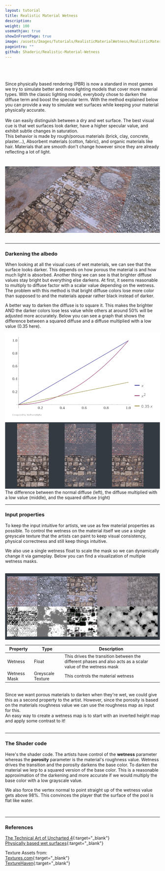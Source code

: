 ```yaml
---
layout: tutorial
title: Realistic Material Wetness
description:
weight: 100
usemathjax: true
showInFrontPage: true
image: /assets/Images/Tutorials/RealisticMaterialWetness/RealisticMaterialWetness700x300.webp
pageintro: ""
github: Shaderic/Realistic-Material-Wetness
---
```


<br/>

  <div class="row">
    <!-- <div class="col-lg-6">
       <img class="img-fluid rounded mb-4" src="http://placehold.it/750x450" alt="">
    </div>-->
    <div class="col-lg-6">
      <h1></h1>
      Since physically based rendering (PBR) is now a standard in most games we try to simulate better and more lighting models that cover more material types. With the classic lighting model, everybody chose to darken the diffuse term and boost the specular term. With the method explained below you can provide a way to simulate wet surfaces while keeping your material physically accurate.<br/>
<br/>
We can easily distinguish between a dry and wet surface. The best visual cue is that wet surfaces look darker, have a higher specular value, and exhibit subtle changes in saturation.<br/>
This behavior is made by rough/porous materials (brick, clay, concrete, plaster...), Absorbent materials (cotton, fabric), and organic materials like hair.
Materials that are smooth don't change however since they are already reflecting a lot of light.
    </div>
    <div class="col-lg-6">
<h1 class="my-4"></h1>
        <img class="img-fluid rounded mb-4" src="/assets/Images/Tutorials/RealisticMaterialWetness/RealisticMaterialWetness700x300.webp" alt="">
     </div>
  </div>
  
<br/>
  
---  

### Darkening the albedo

When looking at all the visual cues of wet materials, we can see that the surface looks darker. This depends on how porous the material is and how much light is absorbed. Another thing we can see is that brighter diffuse values stay bright but everything else darkens.
At first, it seems reasonable to multiply to diffuse factor with a scalar value depending on the wetness. The problem with this method is that bright diffuse colors lose more color than supposed to and the materials appear rather black instead of darker.

A better way to darken the diffuse is to square it. This makes the brighter AND the darker colors lose less value while others at around 50% will be adjusted more accurately. Below you can see a graph that shows the difference between a squared diffuse and a diffuse multiplied with a low value (0.35 here).

<div class="row">
    <!-- <div class="col-lg-6">
       <img class="img-fluid rounded mb-4" src="http://placehold.it/750x450" alt="">
    </div>-->
    <div class="col-lg-5">
    <img class="img-fluid rounded mb-4" src="/assets/Images/Tutorials/RealisticMaterialWetness/darkerDiffuseGraph.png" alt="">
    </div>
    <div class="col-lg-6">
        <img class="img-fluid rounded mb-4" src="/assets/Images/Tutorials/RealisticMaterialWetness/DarkeningAlbedo700x300.png" alt="">
        <footer class="blockquote-footer">The difference between the normal diffuse (left), the diffuse multiplied with a low value (middle), and the squared diffuse (right)</footer>
     </div>
  </div>


---  


  
### Input properties
To keep the input intuitive for artists, we use as few material properties as possible.
To control the wetness on the material itself we use a single greyscale texture that the artists can paint to keep visual consistency, physical correctness and still keep things intuitive.

We also use a single wetness float to scale the mask so we can dynamically change it via gameplay.
Below you can find a visualization of multiple wetness masks.

<br/>  

<img class="img-fluid rounded mb-4" src="/assets/Images/Tutorials/RealisticMaterialWetness/WetnessTexture700x300.png" alt="">

<br/>  

| Property        | Type           | Description  |
| ------------- |-------------| -----|
| Wetness      | Float | This drives the transition between the different phases and also acts as a scalar value of the wetness mask |
| Wetness Mask     | Greyscale Texture |   This controls the material wetness  |

<br/>  

<div class="alert alert-info" role="alert">
  Since we want porous materials to darken when they're wet, we could give this as a second property to the artist. However, since the porosity is based on the materials roughness value we can use the roughness map as input for this.
</div>

<div class="alert alert-info" role="alert">
  An easy way to create a wetness map is to start with an inverted height map and apply some contrast to it!
</div>

<br/>
  
---  


### The Shader code
Here's the shader code. The artists have control of the **wetness** parameter whereas the **porosity** parameter is the material's roughness value. Wetness drives the transition and the porosity darkens the base color. To darken the material we lerp to a squared version of the base color. This is a reasonable approximation of the darkening and more accurate if we would multiply the base color with a low grayscale value.

We also force the vertex normal to point straight up of the wetness value gets above 98%. This convinces the player that the surface of the pool is flat like water.

<script src="https://gist.github.com/Shaderic/0bbecff9e134537c051775a8d29dadfd.js"></script>
<script src="https://gist.github.com/Shaderic/1ede66fb72c66a4a7c28cefc8d9b882e.js"></script>
  
<br/>
  
---  
 

### References
[The Technical Art of Uncharted 4](https://advances.realtimerendering.com/other/2016/naughty_dog/NaughtyDog_TechArt_Final.pdf){:target="_blank"}  
[Physically based wet surfaces](https://seblagarde.wordpress.com/2013/03/19/water-drop-3a-physically-based-wet-surfaces/){:target="_blank"}

Texture Assets from:  
[Textures.com](https://www.textures.com/){:target="_blank"}  
[TextureHaven](https://texturehaven.com/){:target="_blank"}

